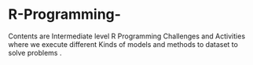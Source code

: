# R-Programming-
Contents are Intermediate level R Programming Challenges and Activities where we execute different Kinds of models and methods to dataset to solve problems . 
